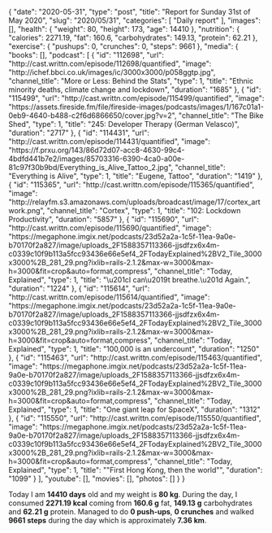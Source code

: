{
    "date": "2020-05-31",
    "type": "post",
    "title": "Report for Sunday 31st of May 2020",
    "slug": "2020\/05\/31",
    "categories": [
        "Daily report"
    ],
    "images": [],
    "health": {
        "weight": 80,
        "height": 173,
        "age": 14410
    },
    "nutrition": {
        "calories": 2271.19,
        "fat": 160.6,
        "carbohydrates": 149.13,
        "protein": 62.21
    },
    "exercise": {
        "pushups": 0,
        "crunches": 0,
        "steps": 9661
    },
    "media": {
        "books": [],
        "podcast": [
            {
                "id": "112698",
                "url": "http:\/\/cast.writtn.com\/episode\/112698\/quantified",
                "image": "http:\/\/ichef.bbci.co.uk\/images\/ic\/3000x3000\/p058ggtp.jpg",
                "channel_title": "More or Less: Behind the Stats",
                "type": 1,
                "title": "Ethnic minority deaths, climate change and lockdown",
                "duration": "1685"
            },
            {
                "id": "115499",
                "url": "http:\/\/cast.writtn.com\/episode\/115499\/quantified",
                "image": "https:\/\/assets.fireside.fm\/file\/fireside-images\/podcasts\/images\/1\/167c01a1-0eb9-4640-b488-c2f6d6866650\/cover.jpg?v=2",
                "channel_title": "The Bike Shed",
                "type": 1,
                "title": "245: Developer Therapy (German Velasco)",
                "duration": "2717"
            },
            {
                "id": "114431",
                "url": "http:\/\/cast.writtn.com\/episode\/114431\/quantified",
                "image": "https:\/\/f.prxu.org\/143\/86d72d07-acc8-4630-99c4-4bdfd441b7e2\/images\/85703316-6390-4ca0-a00e-81c97f30b9bd\/Everything_is_Alive_Tattoo_2.jpg",
                "channel_title": "Everything is Alive",
                "type": 1,
                "title": "Eugene, Tattoo",
                "duration": "1419"
            },
            {
                "id": "115365",
                "url": "http:\/\/cast.writtn.com\/episode\/115365\/quantified",
                "image": "http:\/\/relayfm.s3.amazonaws.com\/uploads\/broadcast\/image\/17\/cortex_artwork.png",
                "channel_title": "Cortex",
                "type": 1,
                "title": "102: Lockdown Productivity",
                "duration": "5857"
            },
            {
                "id": "115690",
                "url": "http:\/\/cast.writtn.com\/episode\/115690\/quantified",
                "image": "https:\/\/megaphone.imgix.net\/podcasts\/23d52a2a-1c5f-11ea-9a0e-b70170f2a827\/image\/uploads_2F1588357113366-jjsdfzx6x4m-c0339c10f9b113a5fcc93436e66e5ef4_2FTodayExplained%2BV2_Tile_3000x3000%2B_281_29.png?ixlib=rails-2.1.2&max-w=3000&max-h=3000&fit=crop&auto=format,compress",
                "channel_title": "Today, Explained",
                "type": 1,
                "title": "\u201cI can\u2019t breathe.\u201d Again.",
                "duration": "1224"
            },
            {
                "id": "115614",
                "url": "http:\/\/cast.writtn.com\/episode\/115614\/quantified",
                "image": "https:\/\/megaphone.imgix.net\/podcasts\/23d52a2a-1c5f-11ea-9a0e-b70170f2a827\/image\/uploads_2F1588357113366-jjsdfzx6x4m-c0339c10f9b113a5fcc93436e66e5ef4_2FTodayExplained%2BV2_Tile_3000x3000%2B_281_29.png?ixlib=rails-2.1.2&max-w=3000&max-h=3000&fit=crop&auto=format,compress",
                "channel_title": "Today, Explained",
                "type": 1,
                "title": "100,000 is an undercount",
                "duration": "1250"
            },
            {
                "id": "115463",
                "url": "http:\/\/cast.writtn.com\/episode\/115463\/quantified",
                "image": "https:\/\/megaphone.imgix.net\/podcasts\/23d52a2a-1c5f-11ea-9a0e-b70170f2a827\/image\/uploads_2F1588357113366-jjsdfzx6x4m-c0339c10f9b113a5fcc93436e66e5ef4_2FTodayExplained%2BV2_Tile_3000x3000%2B_281_29.png?ixlib=rails-2.1.2&max-w=3000&max-h=3000&fit=crop&auto=format,compress",
                "channel_title": "Today, Explained",
                "type": 1,
                "title": "One giant leap for SpaceX",
                "duration": "1312"
            },
            {
                "id": "115550",
                "url": "http:\/\/cast.writtn.com\/episode\/115550\/quantified",
                "image": "https:\/\/megaphone.imgix.net\/podcasts\/23d52a2a-1c5f-11ea-9a0e-b70170f2a827\/image\/uploads_2F1588357113366-jjsdfzx6x4m-c0339c10f9b113a5fcc93436e66e5ef4_2FTodayExplained%2BV2_Tile_3000x3000%2B_281_29.png?ixlib=rails-2.1.2&max-w=3000&max-h=3000&fit=crop&auto=format,compress",
                "channel_title": "Today, Explained",
                "type": 1,
                "title": "\"First Hong Kong, then the world\"",
                "duration": "1099"
            }
        ],
        "youtube": [],
        "movies": [],
        "photos": []
    }
}

Today I am <strong>14410 days</strong> old and my weight is <strong>80 kg</strong>. During the day, I consumed <strong>2271.19 kcal</strong> coming from <strong>160.6 g</strong> fat, <strong>149.13 g</strong> carbohydrates and <strong>62.21 g</strong> protein. Managed to do <strong>0 push-ups</strong>, <strong>0 crunches</strong> and walked <strong>9661 steps</strong> during the day which is approximately <strong>7.36 km</strong>.